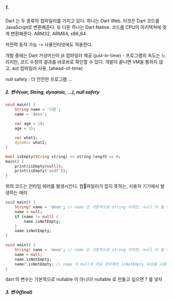 

##### 1.

Dart 는 두 종류의 컴파일러를 가지고 있다. 하나는 Dart Web. 이것은 Dart 코드를 JavaScript로 변환해준다. 또 다른 하나는 Dart Native. 코드를 CPU의 아키텍쳐에 맞게 변환해준다. ARM32, ARM64, x86_64

저전력 동작 가능 -> 사물인터넷에도 적용한다.

개발 중에는 Dart 가상머신이 jit 컴파일러 제공 (just-in-time) - 프로그램의 속도는 느리지만, 코드 수정의 결과를 바로바로 확인할 수 있다. 개발이 끝나면 VM을 통하지 않고, aot 컴파일러 사용. (ahead-of-time)

null safety : 더 안전한 프로그램 ...



##### 2. 변수(var, String, dynamic, ...), null safety

```dart
void main() {
    String name = '디온';
    name = 'deon';
    
    var age = 10;
    age = 15;

    var what1;
    dynamic what2;
}
```

```dart
bool isEmpty(String string) => string.length == 0;
main() {
    print(isEmpty(null));
    print(isEmpty('asdf'));
}
```

위의 코드는 런타임 에러를 발생시킨다. 컴파일러가 잡지 못하는, 사용자 기기에서 발생하는 에러

```dart
void main() {
    String? name = 'deon'; // name 은 기본적으로 string 이지만, null 이 될 수도 있음 (null safety)
    name = null;
    if (name != null) {
        name.isNotEmpty;
    }
    name.isNotEmpty;
}
```

```dart
void main() {
    String? name = 'deon'; // name 은 기본적으로 string 이지만, null 이 될 수도 있음 (null safety)
    name = null;
    name.isNotEmpty;
    name?.isNotEmpty; // name 이 null이 아닐 경우에만 isNotEmpty 속성을 사용
}
```

dart 의 변수는 기본적으로 nullable 이 아니다! nullable 로 만들고 싶으면 ? 를 넣자



##### 3. 변수(final)




